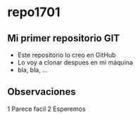 # repo1701

## Mi primer repositorio GIT
- Este repositorio lo creo en GitHub
- Lo voy a clonar despues en mi máquina
- bla, bla, ...

## Observaciones
1 Parece facil
2 Esperemos

